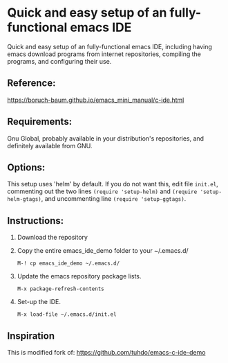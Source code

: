 # Quick and easy setup of an fully-functional emacs IDE

Quick and easy setup of an fully-functional emacs IDE, including
having emacs download programs from internet repositories, compiling
the programs, and configuring their use.

## Reference:

   https://boruch-baum.github.io/emacs_mini_manual/c-ide.html

## Requirements:

   Gnu Global, probably available in your distribution's repositories,
   and definitely available from GNU.

## Options:

   This setup uses 'helm' by default. If you do not want this, edit
   file ```init.el```, commenting out the two lines ```(require
   'setup-helm)``` and ```(require 'setup-helm-gtags)```, and
   uncommenting line ```(require 'setup-ggtags)```.

## Instructions:

1. Download the repository

2. Copy the entire emacs_ide_demo folder to your ~/.emacs.d/

     ```M-! cp emacs_ide_demo ~/.emacs.d/```

3. Update the emacs repository package lists.

     ```M-x package-refresh-contents```

4. Set-up the IDE.

     ```M-x load-file ~/.emacs.d/init.el```

## Inspiration

This is modified fork of: https://github.com/tuhdo/emacs-c-ide-demo
